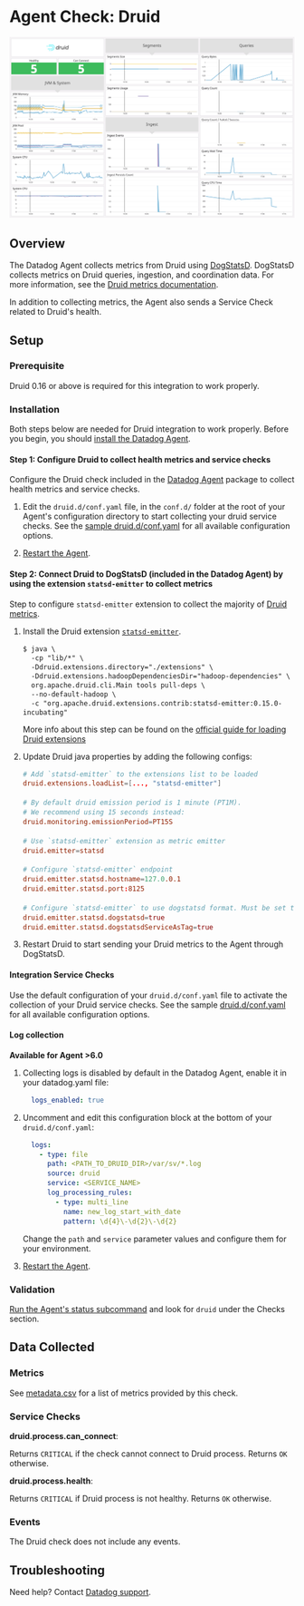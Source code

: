 # Agent Check: Druid

![Druid Dashbaord][1]

## Overview

The Datadog Agent collects metrics from Druid using [DogStatsD][2]. DogStatsD collects metrics on Druid queries, ingestion, and coordination data. For more information, see the [Druid metrics documentation][3].

In addition to collecting metrics, the Agent also sends a Service Check related to Druid's health.

## Setup

### Prerequisite

Druid 0.16 or above is required for this integration to work properly.

### Installation

Both steps below are needed for Druid integration to work properly. Before you begin, you should [install the Datadog Agent][4].

#### Step 1: Configure Druid to collect health metrics and service checks

Configure the Druid check included in the [Datadog Agent][5] package to collect health metrics and service checks.

1. Edit the `druid.d/conf.yaml` file, in the `conf.d/` folder at the root of your Agent's configuration directory to start collecting your druid service checks. See the [sample druid.d/conf.yaml][6] for all available configuration options.

2. [Restart the Agent][7].

#### Step 2: Connect Druid to DogStatsD (included in the Datadog Agent) by using the extension `statsd-emitter` to collect metrics

Step to configure `statsd-emitter` extension to collect the majority of [Druid metrics][3].

1. Install the Druid extension [`statsd-emitter`][8].

    ```shell
    $ java \
      -cp "lib/*" \
      -Ddruid.extensions.directory="./extensions" \
      -Ddruid.extensions.hadoopDependenciesDir="hadoop-dependencies" \
      org.apache.druid.cli.Main tools pull-deps \
      --no-default-hadoop \
      -c "org.apache.druid.extensions.contrib:statsd-emitter:0.15.0-incubating"
    ```

    More info about this step can be found on the [official guide for loading Druid extensions][9]

2. Update Druid java properties by adding the following configs:

    ```conf
    # Add `statsd-emitter` to the extensions list to be loaded
    druid.extensions.loadList=[..., "statsd-emitter"]

    # By default druid emission period is 1 minute (PT1M).
    # We recommend using 15 seconds instead:
    druid.monitoring.emissionPeriod=PT15S

    # Use `statsd-emitter` extension as metric emitter
    druid.emitter=statsd

    # Configure `statsd-emitter` endpoint
    druid.emitter.statsd.hostname=127.0.0.1
    druid.emitter.statsd.port:8125

    # Configure `statsd-emitter` to use dogstatsd format. Must be set to true, otherwise tags are not reported correctly to Datadog.
    druid.emitter.statsd.dogstatsd=true
    druid.emitter.statsd.dogstatsdServiceAsTag=true
    ```

3. Restart Druid to start sending your Druid metrics to the Agent through DogStatsD.

#### Integration Service Checks

Use the default configuration of your `druid.d/conf.yaml` file to activate the collection of your Druid service checks. See the sample [druid.d/conf.yaml][6] for all available configuration options.

#### Log collection

**Available for Agent >6.0**

1. Collecting logs is disabled by default in the Datadog Agent, enable it in your datadog.yaml file:

    ```yaml
      logs_enabled: true
    ```

2. Uncomment and edit this configuration block at the bottom of your `druid.d/conf.yaml`:

    ```yaml
      logs:
        - type: file
          path: <PATH_TO_DRUID_DIR>/var/sv/*.log
          source: druid
          service: <SERVICE_NAME>
          log_processing_rules:
            - type: multi_line
              name: new_log_start_with_date
              pattern: \d{4}\-\d{2}\-\d{2}
    ```

    Change the `path` and `service` parameter values and configure them for your environment.

3. [Restart the Agent][7].

### Validation

[Run the Agent's status subcommand][10] and look for `druid` under the Checks section.

## Data Collected

### Metrics

See [metadata.csv][11] for a list of metrics provided by this check.

### Service Checks

**druid.process.can_connect**:

Returns `CRITICAL` if the check cannot connect to Druid process. Returns `OK` otherwise.

**druid.process.health**:

Returns `CRITICAL` if Druid process is not healthy. Returns `OK` otherwise.

### Events

The Druid check does not include any events.

## Troubleshooting

Need help? Contact [Datadog support][12].

[1]: https://raw.githubusercontent.com/DataDog/integrations-core/master/druid/assets/images/druid_dashboard_overview.png
[2]: https://docs.datadoghq.com/developers/dogstatsd/
[3]: https://druid.apache.org/docs/latest/operations/metrics.html
[4]: https://docs.datadoghq.com/agent/
[5]: https://app.datadoghq.com/account/settings#agent
[6]: https://github.com/DataDog/integrations-core/blob/master/druid/datadog_checks/druid/data/conf.yaml.example
[7]: https://docs.datadoghq.com/agent/guide/agent-commands/#start-stop-and-restart-the-agent
[8]: https://druid.apache.org/docs/latest/development/extensions-contrib/statsd.html
[9]: https://druid.apache.org/docs/latest/operations/including-extensions.html
[10]: https://docs.datadoghq.com/agent/guide/agent-commands/#agent-status-and-information
[11]: https://github.com/DataDog/integrations-core/blob/master/druid/metadata.csv
[12]: https://docs.datadoghq.com/help
